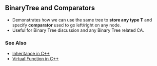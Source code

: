 ## BinaryTree and Comparators

* Demonstrates how we can use the same tree to **store any type T** and specify **comparator** used to go left/right on any node.
* Useful for Binary Tree discussion and any Binary Tree related CA.

### See Also
* [Inheritance in C++](https://www.geeksforgeeks.org/inheritance-in-c/)
* [Virtual Function in C++](https://www.geeksforgeeks.org/virtual-function-cpp/)